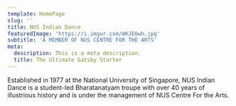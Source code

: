 ```yaml
---
template: HomePage
slug: ''
title: NUS Indian Dance
featuredImage: 'https://i.imgur.com/WKJE6wh.jpg'
subtitle: 'A MEMBER OF NUS CENTRE FOR THE ARTS'
meta:
  description: This is a meta description.
  title: The Ultimate Gatsby Starter
---
```


Established in 1977 at the National University of Singapore, NUS Indian Dance is a student-led Bharatanatyam troupe with over 40 years of illustrious history and is under the management of NUS Centre For the Arts.

<!---
# Features

- **[Gatsby](https://gatsbyjs.org)** static site generator
- **[Netlify CMS](https://github.com/netlify/netlify-cms)** for content management
- Dynamic menus and forms
- **[Mailchimp](http://mailchimp.com)** and **[Uploadcare](https://uploadcare.com)** integrations
- Fully responsive layout for mobile and widescreen browsing
- Blog searching and paging functionality
- Seamless image and content sliders

## Get started

View the [Netlify CMS Docs](https://www.netlifycms.org/docs/) and the [Netlify CMS Repo](https://github.com/netlify/netlify-cms).

[![Deploy to Netlify](https://www.netlify.com/img/deploy/button.svg)](https://app.netlify.com/start/deploy?repository=https://github.com/thriveweb/yellowcake&stack=cms)
--->

<!-- Follow us on instagram! @nusindiandance -->
